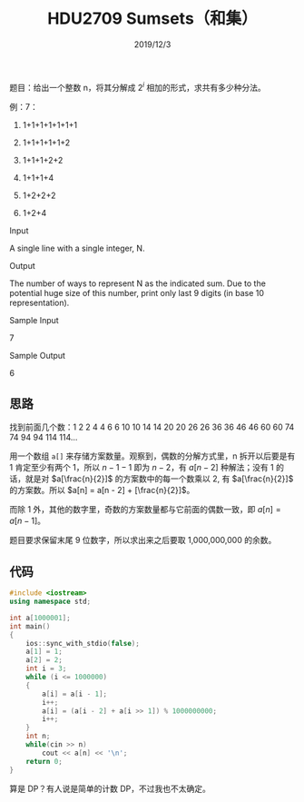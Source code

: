 ﻿---
title: HDU2709 Sumsets（和集）
date: 2019/12/3
updated: 2019/12/3
category: 
- algorithm
tag: 
- 动态规划
- 递推
- HDU
---

题目：给出一个整数 n，将其分解成 $2^i$ 相加的形式，求共有多少种分法。
<!-- more -->
例：7：

1) 1+1+1+1+1+1+1

2) 1+1+1+1+1+2

3) 1+1+1+2+2

4) 1+1+1+4

5) 1+2+2+2

6) 1+2+4

Input

A single line with a single integer, N.

Output

The number of ways to represent N as the indicated sum. Due to the potential huge size of this number, print only last 9 digits (in base 10 representation).

Sample Input

7

Sample Output

6

## 思路

找到前面几个数：1 2 2 4 4 6 6 10 10 14 14 20 20 26 26 36 36 46 46 60 60 74 74 94 94 114 114…

用一个数组 `a[]` 来存储方案数量。观察到，偶数的分解方式里，n 拆开以后要是有 1 肯定至少有两个 1，所以 $n - 1 - 1$ 即为 $n - 2$，有 $a[n - 2]$ 种解法；没有 1 的话，就是对 $a[\frac{n}{2}]$ 的方案数中的每一个数乘以 2, 有 $a[\frac{n}{2}]$ 的方案数。所以 $a[n] = a[n - 2] + [\frac{n}{2}]$。

而除 1 外，其他的数字里，奇数的方案数量都与它前面的偶数一致，即 $a[n] = a[n - 1]$。

题目要求保留末尾 9 位数字，所以求出来之后要取 1,000,000,000 的余数。

## 代码

```C++
#include <iostream>
using namespace std;

int a[1000001];
int main()
{
    ios::sync_with_stdio(false);
    a[1] = 1;
    a[2] = 2;
    int i = 3;
    while (i <= 1000000)
    {
        a[i] = a[i - 1];
        i++;
        a[i] = (a[i - 2] + a[i >> 1]) % 1000000000;
        i++;
    }
    int n;
    while(cin >> n)
        cout << a[n] << '\n';
    return 0;
}
```

算是 DP？有人说是简单的计数 DP，不过我也不太确定。
